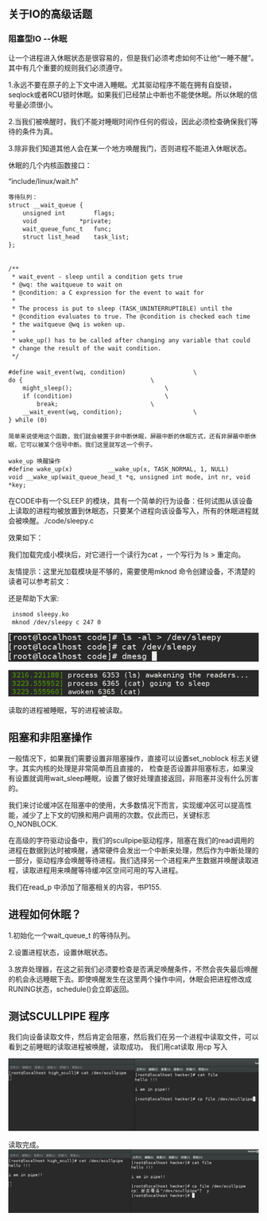 ## 关于IO的高级话题

### 阻塞型IO --休眠

让一个进程进入休眠状态是很容易的，但是我们必须考虑如何不让他“一睡不醒”。其中有几个重要的规则我们必须遵守。

1.永远不要在原子的上下文中进入睡眠。尤其驱动程序不能在拥有自旋锁，seqlock或者RCU锁时休眠。如果我们已经禁止中断也不能使休眠。所以休眠的信号量必须很小。

2.当我们被唤醒时，我们不能对睡眠时间作任何的假设，因此必须检查确保我们等待的条件为真。

3.除非我们知道其他人会在某一个地方唤醒我门，否则进程不能进入休眠状态。


休眠的几个内核函数接口：

“include/linux/wait.h”

```
等待队列：
struct __wait_queue {
	unsigned int		flags;
	void			*private;
	wait_queue_func_t	func;
	struct list_head	task_list;
};

   
/**
 * wait_event - sleep until a condition gets true
 * @wq: the waitqueue to wait on
 * @condition: a C expression for the event to wait for
 *
 * The process is put to sleep (TASK_UNINTERRUPTIBLE) until the
 * @condition evaluates to true. The @condition is checked each time
 * the waitqueue @wq is woken up.
 *
 * wake_up() has to be called after changing any variable that could
 * change the result of the wait condition.
 */
 
#define wait_event(wq, condition)					\
do {									\
	might_sleep();							\
	if (condition)							\
		break;							\
	__wait_event(wq, condition);					\
} while (0)

简单来说使用这个函数，我们就会被置于非中断休眠，屏蔽中断的休眠方式，还有非屏蔽中断休眠，它可以被某个信号中断。我们这里就写这一个例子。

wake_up 唤醒操作
#define wake_up(x)			__wake_up(x, TASK_NORMAL, 1, NULL)
void __wake_up(wait_queue_head_t *q, unsigned int mode, int nr, void *key;

```
在CODE中有一个SLEEP 的模块，具有一个简单的行为设备：任何试图从该设备上读取的进程均被放置到休眠态，只要某个进程向该设备写入，所有的休眠进程就会被唤醒。./code/sleepy.c

效果如下：

我们加载完成小模块后，对它进行一个读行为cat ，一个写行为 ls > 重定向。

友情提示：这里光加载模块是不够的，需要使用mknod 命令创建设备，不清楚的读者可以参考前文：

还是帮助下大家:
```
 insmod sleepy.ko
 mknod /dev/sleepy c 247 0

```


![ss](./image/sp1.png)

![ss](./image/sp2.png)

读取的进程被睡眠，写的进程被读取。


## 阻塞和非阻塞操作

一般情况下，如果我们需要设置非阻塞操作，直接可以设置set_noblock 标志关键字。其实内核的处理是非常简单而且直接的， 检查是否设置非阻塞标志，如果没有设置就调用wait_sleep睡眠，设置了做好处理直接返回，非阻塞并没有什么厉害的。

我们来讨论缓冲区在阻塞中的使用，大多数情况下而言，实现缓冲区可以提高性能，减少了上下文的切换和用户调用的次数。仅此而已，关键标志O_NONBLOCK.

在高级的字符驱动设备中，我们的scullpipe驱动程序，阻塞在我们的read调用的进程在数据到达时被唤醒，通常硬件会发出一个中断来处理，然后作为中断处理的一部分，驱动程序会唤醒等待进程。我们选择另一个进程来产生数据并唤醒读取进程，读取进程用来唤醒等待缓冲区空间可用的写入进程。

我们在read_p 中添加了阻塞相关的内容，书P155.

## 进程如何休眠？

1.初始化一个wait_queue_t 的等待队列。

2.设置进程状态，设置休眠状态。

3.放弃处理器，在这之前我们必须要检查是否满足唤醒条件，不然会丧失最后唤醒的机会永远睡眠下去。即使唤醒发生在这里两个操作中间，休眠会把进程修改成RUNING状态，schedule()会立即返回。


## 测试SCULLPIPE 程序

我们向设备读取文件，然后肯定会阻塞，然后我们在另一个进程中读取文件，可以看到之前睡眠的读取进程被唤醒，读取成功。
我们用cat读取 用cp 写入

![ss](./image/ss1.png)

读取完成。
![ss](./image/ss2.png)

